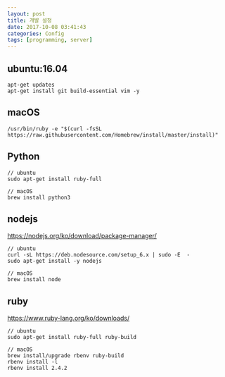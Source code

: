 ```yaml
---
layout: post
title: 개발 설정
date: 2017-10-08 03:41:43
categories: Config
tags: [programming, server]
---
```


## ubuntu:16.04
```
apt-get updates
apt-get install git build-essential vim -y
```

## macOS
```
/usr/bin/ruby -e "$(curl -fsSL https://raw.githubusercontent.com/Homebrew/install/master/install)"
```

## Python
```
// ubuntu
sudo apt-get install ruby-full

// macOS
brew install python3
```

## nodejs
<https://nodejs.org/ko/download/package-manager/>
```
// ubuntu
curl -sL https://deb.nodesource.com/setup_6.x | sudo -E  -
sudo apt-get install -y nodejs

// macOS
brew install node
```

## ruby
<https://www.ruby-lang.org/ko/downloads/>
```
// ubuntu
sudo apt-get install ruby-full ruby-build

// macOS
brew install/upgrade rbenv ruby-build
rbenv install -l
rbenv install 2.4.2
```
